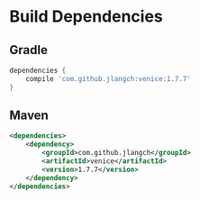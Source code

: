 # Build Dependencies


## Gradle

```groovy
dependencies {
    compile 'com.github.jlangch:venice:1.7.7'
}
```

## Maven

```xml
<dependencies>
    <dependency>
        <groupId>com.github.jlangch</groupId>
        <artifactId>venice</artifactId>
        <version>1.7.7</version>
    </dependency>
</dependencies>
```
